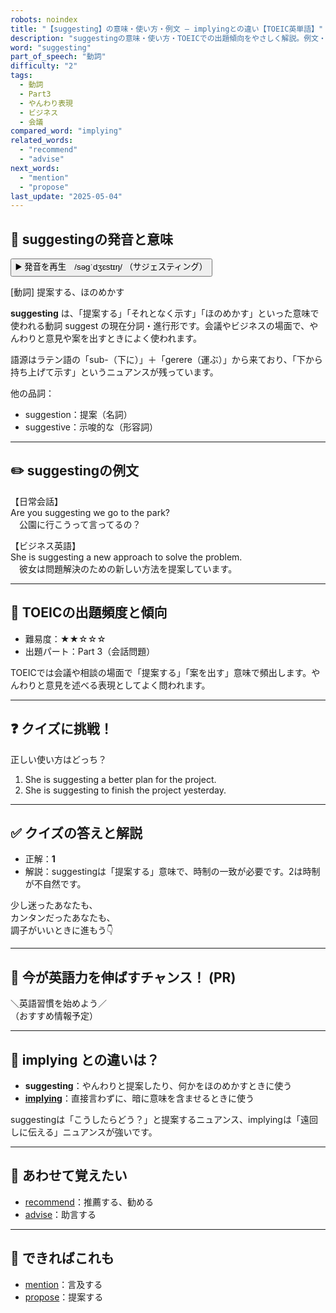 ```yaml
---
robots: noindex
title: "【suggesting】の意味・使い方・例文 ― implyingとの違い【TOEIC英単語】"
description: "suggestingの意味・使い方・TOEICでの出題傾向をやさしく解説。例文・クイズ付きでimplyingとの違いもわかりやすく学べます。"
word: "suggesting"
part_of_speech: "動詞"
difficulty: "2"
tags:
  - 動詞
  - Part3
  - やんわり表現
  - ビジネス
  - 会議
compared_word: "implying"
related_words:
  - "recommend"
  - "advise"
next_words:
  - "mention"
  - "propose"
last_update: "2025-05-04"
---
```


## 🔰 suggestingの発音と意味

<button class="play-audio" onclick="playTTS('suggesting')">
  <span class="play-audio-main">
    ▶️ 発音を再生　/səgˈdʒɛstɪŋ/
  </span>
  <span class="play-audio-sub">
    （サジェスティング）
  </span>
</button>

[動詞] 提案する、ほのめかす

**suggesting** は、「提案する」「それとなく示す」「ほのめかす」といった意味で使われる動詞 suggest の現在分詞・進行形です。会議やビジネスの場面で、やんわりと意見や案を出すときによく使われます。

語源はラテン語の「sub-（下に）」＋「gerere（運ぶ）」から来ており、「下から持ち上げて示す」というニュアンスが残っています。

他の品詞：  
- suggestion：提案（名詞）
- suggestive：示唆的な（形容詞）

---

## ✏️ suggestingの例文

【日常会話】  
Are you suggesting we go to the park?  
　公園に行こうって言ってるの？

【ビジネス英語】  
She is suggesting a new approach to solve the problem.  
　彼女は問題解決のための新しい方法を提案しています。

---

## 🎯 TOEICの出題頻度と傾向

- 難易度：★★☆☆☆
- 出題パート：Part 3（会話問題）

TOEICでは会議や相談の場面で「提案する」「案を出す」意味で頻出します。やんわりと意見を述べる表現としてよく問われます。

---

## ❓ クイズに挑戦！

正しい使い方はどっち？

1. She is suggesting a better plan for the project.  
2. She is suggesting to finish the project yesterday.

---

## ✅ クイズの答えと解説

- 正解：**1**
- 解説：suggestingは「提案する」意味で、時制の一致が必要です。2は時制が不自然です。

少し迷ったあなたも、  
カンタンだったあなたも、  
調子がいいときに進もう👇️

---

## 🚀 今が英語力を伸ばすチャンス！ (PR)

<div class="info-center">
＼英語習慣を始めよう／<br>  
（おすすめ情報予定）
</div>

---

## 🤔  implying との違いは？

- **suggesting**：やんわりと提案したり、何かをほのめかすときに使う
- **[implying](/word/implying/)**：直接言わずに、暗に意味を含ませるときに使う

suggestingは「こうしたらどう？」と提案するニュアンス、implyingは「遠回しに伝える」ニュアンスが強いです。

---

## 🧩 あわせて覚えたい

- [recommend](/word/recommend/)：推薦する、勧める
- [advise](/word/advise/)：助言する

---

## 📖 できればこれも

- [mention](/word/mention/)：言及する
- [propose](/word/propose/)：提案する

<!-- cvid: aid19_bid13 -->
